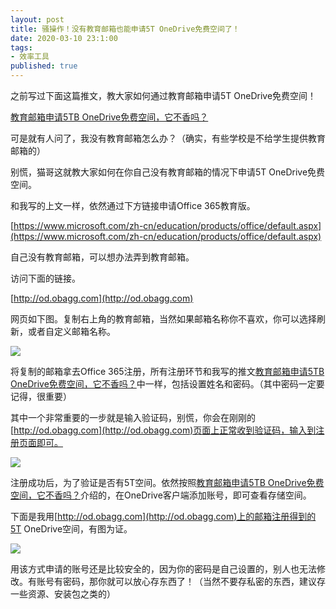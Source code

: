 ```yaml
---
layout: post
title: 骚操作！没有教育邮箱也能申请5T OneDrive免费空间了！
date: 2020-03-10 23:1:00
tags: 
- 效率工具
published: true
---
```


之前写过下面这篇推文，教大家如何通过教育邮箱申请5T OneDrive免费空间！

[教育邮箱申请5TB OneDrive免费空间，它不香吗？](https://mp.weixin.qq.com/s/kYZbo2swjDYOlNidBh-jiQ)

可是就有人问了，我没有教育邮箱怎么办？（确实，有些学校是不给学生提供教育邮箱的）

别慌，猫哥这就教大家如何在你自己没有教育邮箱的情况下申请5T OneDrive免费空间。

和我写的上文一样，依然通过下方链接申请Office 365教育版。

[https://www.microsoft.com/zh-cn/education/products/office/default.aspx](https://www.microsoft.com/zh-cn/education/products/office/default.aspx)

自己没有教育邮箱，可以想办法弄到教育邮箱。

访问下面的链接。

[http://od.obagg.com](http://od.obagg.com)

网页如下图。复制右上角的教育邮箱，当然如果邮箱名称你不喜欢，你可以选择刷新，或者自定义邮箱名称。

![](https://tva1.sinaimg.cn/large/00831rSTly1gcp7rwn1xyj31740qaq4b.jpg)

将复制的邮箱拿去Office 365注册，所有注册环节和我写的推文[教育邮箱申请5TB OneDrive免费空间，它不香吗？](https://mp.weixin.qq.com/s/kYZbo2swjDYOlNidBh-jiQ)中一样，包括设置姓名和密码。（其中密码一定要记得，很重要）

其中一个非常重要的一步就是输入验证码，别慌，你会在刚刚的[http://od.obagg.com](http://od.obagg.com)页面上正常收到验证码，输入到注册页面即可。

![](https://tva1.sinaimg.cn/large/00831rSTly1gcp82v8f7lj31740qadij.jpg)

注册成功后，为了验证是否有5T空间。依然按照[教育邮箱申请5TB OneDrive免费空间，它不香吗？](https://mp.weixin.qq.com/s/kYZbo2swjDYOlNidBh-jiQ)介绍的，在OneDrive客户端添加账号，即可查看存储空间。

下面是我用[http://od.obagg.com](http://od.obagg.com)上的邮箱注册得到的5T OneDrive空间，有图为证。

![](https://tva1.sinaimg.cn/large/00831rSTly1gcp7z8nf4uj30i40g1dgi.jpg)

用该方式申请的账号还是比较安全的，因为你的密码是自己设置的，别人也无法修改。有账号有密码，那你就可以放心存东西了！（当然不要存私密的东西，建议存一些资源、安装包之类的）